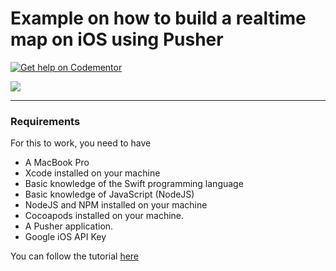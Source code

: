 # Example on how to build a realtime map on iOS using Pusher
[![Get help on Codementor](https://cdn.codementor.io/badges/get_help_github.svg)](https://www.codementor.io/neoighodaro?utm_source=github&utm_medium=button&utm_term=neoighodaro&utm_campaign=github)

![](https://www.dropbox.com/s/aqgsvakq2p4g4vd/realtime-map-ios-pusher.gif?raw=1)

-----

### Requirements
For this to work, you need to have

- A MacBook Pro
- Xcode installed on your machine
- Basic knowledge of the Swift programming language
- Basic knowledge of JavaScript (NodeJS)
- NodeJS and NPM installed on your machine
- Cocoapods installed on your machine.
- A Pusher application.
- Google iOS API Key

You can follow the tutorial [here](tutorial.md)
